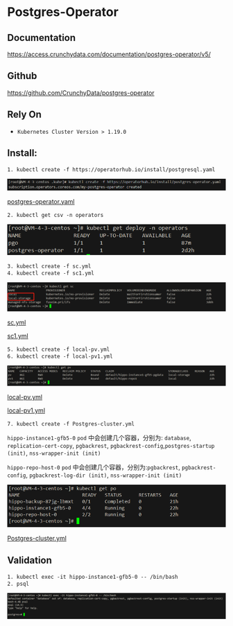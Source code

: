 # Postgres-Operator

## Documentation
https://access.crunchydata.com/documentation/postgres-operator/v5/

## Github
https://github.com/CrunchyData/postgres-operator

## Rely On
- `Kubernetes Cluster Version > 1.19.0`

## Install:

```shell
1. kubectl create -f https://operatorhub.io/install/postgresql.yaml
```
![img](img/postgres-Operator.png)


[postgres-operator.yaml](yml/postgres-operator.yaml)

```shell
2. kubectl get csv -n operators
```
![img](img/operator.png)

```shell
3. kubectl create -f sc.yml
4. kubectl create -f sc1.yml
```
![img](img/sc.png)

[sc.yml](yml/sc.yml)

[sc1.yml](yml/sc1.yml)

```shell
5. kubectl create -f local-pv.yml
6. kubectl create -f local-pv1.yml
```
![img](img/pv.png)

[local-pv.yml](yml/local-pv.yml)

[local-pv1.yml](yml/local-pv1.yml)

```shell
7. kubectl create -f Postgres-cluster.yml
```
`hippo-instance1-gfb5-0` `pod` 中会创建几个容器，分别为:  `database`, `replication-cert-copy`, `pgbackrest`, `pgbackrest-config`,`postgres-startup (init)`, `nss-wrapper-init (init)`

`hippo-repo-host-0` `pod` 中会创建几个容器，分别为:`pgbackrest`, `pgbackrest-config`, `pgbackrest-log-dir (init)`, `nss-wrapper-init (init)`

![img](img/po.png)

[Postgres-cluster.yml](yml/Postgres-cluster.yml)

## Validation
```text
1. kubectl exec -it hippo-instance1-gfb5-0 -- /bin/bash
2. psql
```

![img](img/validation.png)





